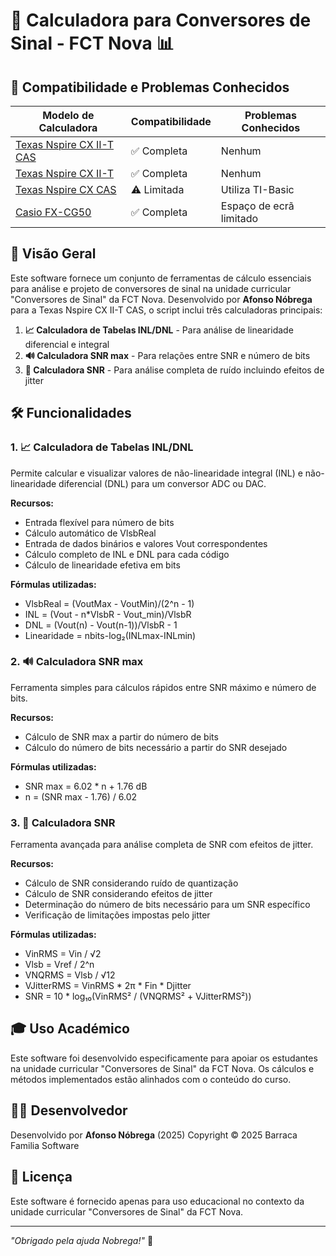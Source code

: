 # 🧮 Calculadora para Conversores de Sinal - FCT Nova 📊

## 🔄 Compatibilidade e Problemas Conhecidos

| Modelo de Calculadora | Compatibilidade | Problemas Conhecidos |
|------------------------|-----------------|-----------------------|
| [Texas Nspire CX II-T CAS](https://github.com/nobrega8/Conversores_Sinal_Scripts/blob/main/calculadoras/texas/tinspirecxiit.py) | ✅ Completa | Nenhum |
| [Texas Nspire CX II-T](https://github.com/nobrega8/Conversores_Sinal_Scripts/blob/main/calculadoras/texas/tinspirecxiit.py) | ✅ Completa | Nenhum |
| [Texas Nspire CX CAS](https://github.com/nobrega8/Conversores_Sinal_Scripts/blob/main/calculadoras/texas/tinspirecxiit.py) | ⚠️ Limitada | Utiliza TI-Basic |
| [Casio FX-CG50](https://github.com/nobrega8/Conversores_Sinal_Scripts/blob/main/calculadoras/casio/casiofxcg50.py) | ✅ Completa | Espaço de ecrã limitado |

## 📝 Visão Geral

Este software fornece um conjunto de ferramentas de cálculo essenciais para análise e projeto de conversores de sinal na unidade curricular "Conversores de Sinal" da FCT Nova. Desenvolvido por **Afonso Nóbrega** para a Texas Nspire CX II-T CAS, o script inclui três calculadoras principais:

1. **📈 Calculadora de Tabelas INL/DNL** - Para análise de linearidade diferencial e integral
2. **🔊 Calculadora SNR max** - Para relações entre SNR e número de bits
3. **📲 Calculadora SNR** - Para análise completa de ruído incluindo efeitos de jitter

## 🛠️ Funcionalidades

### 1. 📈 Calculadora de Tabelas INL/DNL

Permite calcular e visualizar valores de não-linearidade integral (INL) e não-linearidade diferencial (DNL) para um conversor ADC ou DAC.

**Recursos:**

- Entrada flexível para número de bits
- Cálculo automático de VlsbReal
- Entrada de dados binários e valores Vout correspondentes
- Cálculo completo de INL e DNL para cada código
- Cálculo de linearidade efetiva em bits

**Fórmulas utilizadas:**

- VlsbReal = (VoutMax - VoutMin)/(2^n - 1)
- INL = (Vout - n*VlsbR - Vout_min)/VlsbR
- DNL = (Vout(n) - Vout(n-1))/VlsbR - 1
- Linearidade = nbits-log₂(INLmax-INLmin)

### 2. 🔊 Calculadora SNR max

Ferramenta simples para cálculos rápidos entre SNR máximo e número de bits.

**Recursos:**

- Cálculo de SNR max a partir do número de bits
- Cálculo do número de bits necessário a partir do SNR desejado

**Fórmulas utilizadas:**

- SNR max = 6.02 * n + 1.76 dB
- n = (SNR max - 1.76) / 6.02

### 3. 📲 Calculadora SNR

Ferramenta avançada para análise completa de SNR com efeitos de jitter.

**Recursos:**

- Cálculo de SNR considerando ruído de quantização
- Cálculo de SNR considerando efeitos de jitter
- Determinação do número de bits necessário para um SNR específico
- Verificação de limitações impostas pelo jitter

**Fórmulas utilizadas:**

- VinRMS = Vin / √2
- Vlsb = Vref / 2^n
- VNQRMS = Vlsb / √12
- VJitterRMS = VinRMS * 2π * Fin * Djitter
- SNR = 10 * log₁₀(VinRMS² / (VNQRMS² + VJitterRMS²))

## 🎓 Uso Académico

Este software foi desenvolvido especificamente para apoiar os estudantes na unidade curricular "Conversores de Sinal" da FCT Nova. Os cálculos e métodos implementados estão alinhados com o conteúdo do curso.

## 👨‍💻 Desenvolvedor

Desenvolvido por **Afonso Nóbrega** (2025)
Copyright © 2025 Barraca Familia Software

## 📄 Licença

Este software é fornecido apenas para uso educacional no contexto da unidade curricular "Conversores de Sinal" da FCT Nova.

---

*"Obrigado pela ajuda Nobrega!"* 🙏
